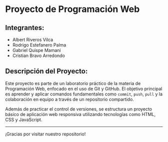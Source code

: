 # Proyecto de Programación Web

## Integrantes:
- Albert Riveros Vilca
- Rodrigo Estefanero Palma
- Gabriel Quispe Mamani
- Cristian Bravo Arredondo

## Descripción del Proyecto:
Este proyecto es parte de un laboratorio práctico de la materia de Programación Web, enfocado en el uso de Git y GitHub. El objetivo principal es aprender y aplicar comandos fundamentales como `commit`, `push`, `pull` y la colaboración en equipo a través de un repositorio compartido.

Además de practicar el control de versiones, se estructura un proyecto básico de aplicación web responsiva utilizando tecnologías como HTML, CSS y JavaScript.

---

¡Gracias por visitar nuestro repositorio!
